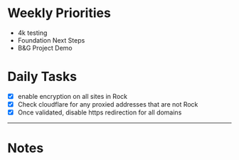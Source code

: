 # Weekly Priorities
- 4k testing
- Foundation Next Steps
- B&G Project Demo
# Daily Tasks
- [x] enable encryption on all sites in Rock
- [x] Check cloudflare for any proxied addresses that are not Rock
- [x] Once validated, disable https redirection for all domains
---
# Notes
